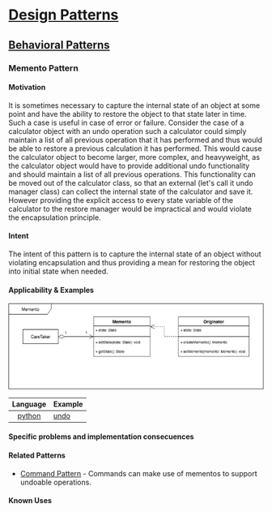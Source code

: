 # [Design Patterns](../README.md)
## [Behavioral Patterns](./behavioral.md)
### Memento Pattern

#### Motivation
It is sometimes necessary to capture the internal state of an object at some point and have the ability to restore the object to that state later in time. Such a case is useful in case of error or failure. Consider the case of a calculator object with an undo operation such a calculator could simply maintain a list of all previous operation that it has performed and thus would be able to restore a previous calculation it has performed. This would cause the calculator object to become larger, more complex, and heavyweight, as the calculator object would have to provide additional undo functionality and should maintain a list of all previous operations. This functionality can be moved out of the calculator class, so that an external (let's call it undo manager class) can collect the internal state of the calculator and save it. However providing the explicit access to every state variable of the calculator to the restore manager would be impractical and would violate the encapsulation principle.

#### Intent
The intent of this pattern is to capture the internal state of an object without violating encapsulation and thus providing a mean for restoring the object into initial state when needed.

#### Applicability & Examples

![Memento](../uml/memento.png)

| Language                               | Example |
| :------------------------------------: | ------- |
| [python](../python3/behavioral/memento) | [undo](../python3/behavioral/memento/undo.py)

#### Specific problems and implementation consecuences

#### Related Patterns
* [Command Pattern](./command.md) - Commands can make use of mementos to support undoable operations.

#### Known Uses
